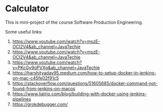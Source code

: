 # Calculator
This is mini-project of the course Software Production Engineering.


Some useful links:

1. https://www.youtube.com/watch?v=mszE-OCI2V4&ab_channel=JavaTechie
2. https://www.youtube.com/watch?v=mszE-OCI2V4&ab_channel=JavaTechie
3. https://www.youtube.com/watch?v=PKcGy9oPVXg&ab_channel=JavaTechie
4. https://harshityadav95.medium.com/how-to-setup-docker-in-jenkins-on-mac-c45fe02f91c5
5. https://stackoverflow.com/questions/51605685/docker-command-not-found-from-jenkins-on-macos
6. https://www.liatrio.com/blog/building-with-docker-using-jenkins-pipelines
7. https://grokdebugger.com/
